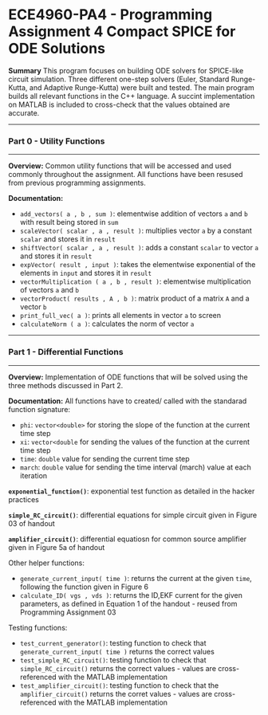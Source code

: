 # ECE4960-PA4 - Programming Assignment 4 Compact SPICE for ODE Solutions

**Summary**
This program focuses on building ODE solvers for SPICE-like circuit simulation. Three different one-step solvers (Euler, Standard Runge-Kutta, and Adaptive Runge-Kutta) were built and tested. The main program builds all relevant functions in the C++ language. A succint implementation on MATLAB is included to cross-check that the values obtained are accurate.

***************************************************************************
### Part 0 - Utility Functions
***************************************************************************
**Overview:** Common utility functions that will be accessed and used commonly throughout the assignment. All functions have been resused from previous programming assignments.

**Documentation:** 
- `add_vectors( a , b , sum )`: elementwise addition of vectors `a` and `b` with result being stored in `sum`
- `scaleVector( scalar , a , result )`: multiplies vector `a` by a constant `scalar` and stores it in `result`
- `shiftVector( scalar , a , result )`: adds a constant `scalar` to vector `a` and stores it in `result`
- `expVector( result , input )`: takes the elementwise exponential of the elements in `input` and stores it in `result`
- `vectorMultiplication ( a , b , result )`: elementwise multiplication of vectors `a` and `b`
- `vectorProduct( results , A , b )`: matrix product of a matrix `A` and a vector `b`
- `print_full_vec( a )`: prints all elements in vector `a` to screen
- `calculateNorm ( a )`: calculates the norm of vector `a`

***************************************************************************
### Part 1 - Differential Functions
***************************************************************************
**Overview:** Implementation of ODE functions that will be solved using the three methods discussed in Part 2.

**Documentation:**
All functions have to created/ called with the standarad function signature: 
- `phi`: `vector<double>` for storing the slope of the function at the current time step
- `xi`: `vector<double` for sending the values of the function at the current time step
- `time`: `double` value for sending the current time step
- `march`: `double` value for sending the time interval (march) value at each iteration 

**`exponential_function()`**: exponential test function as detailed in the hacker practices

**`simple_RC_circuit()`**: differential equations for simple circuit given in Figure 03 of handout

**`amplifier_circuit()`**: differential equatiosn for common source amplifier given in Figure 5a of handout

Other helper functions:
- `generate_current_input( time )`: returns the current at the given `time`, following the function given in Figure 6
- `calculate_ID( vgs , vds )`: returns the ID,EKF current for the given parameters, as defined in Equation 1 of the handout - reused from Programming Assignment 03

Testing functions:
- `test_current_generator()`: testing function to check that `generate_current_input( time )` returns the correct values
- `test_simple_RC_circuit()`: testing function to check that `simple_RC_circuit()` returns the correct values - values are cross-referenced with the MATLAB implementation
- `test_amplifier_circuit()`: testing function to check that the `amplifier_circuit()` returns the corret values - values are cross-referenced with the MATLAB implementation